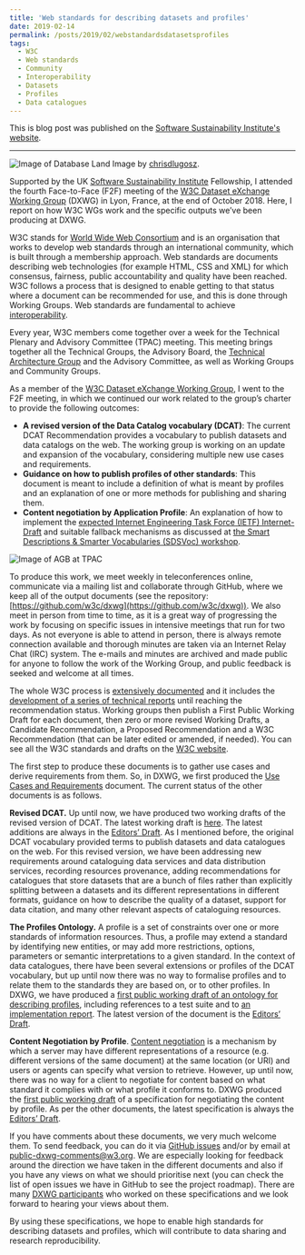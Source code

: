 ```yaml
---
title: 'Web standards for describing datasets and profiles'
date: 2019-02-14
permalink: /posts/2019/02/webstandardsdatasetsprofiles
tags:
  - W3C
  - Web standards
  - Community
  - Interoperability
  - Datasets
  - Profiles
  - Data catalogues
---
```


This is blog post was published on the <a href="https://software.ac.uk/blog/2019-02-14-web-standards-describing-datasets-and-profiles">Software Sustainability Institute's website</a>. 

---

![Image of Database Land](https://agbeltran.github.com/images/database_land.jpg) Image by [chrisdlugosz](https://www.flickr.com/photos/chrisdlugosz/5577388841/). 

Supported by the UK [Software Sustainability Institute](http://software.ac.uk) Fellowship, I attended the fourth Face-to-Face (F2F) meeting of the [W3C Dataset eXchange Working Group](https://www.w3.org/2017/dxwg/wiki/Main_Page) (DXWG) in Lyon, France, at the end of October 2018. Here, I report on how W3C WGs work and the specific outputs we’ve been producing at DXWG.

W3C stands for [World Wide Web Consortium](https://www.w3.org/Consortium/) and is an organisation that works to develop web standards through an international community, which is built through a membership approach. Web standards are documents describing web technologies (for example HTML, CSS and XML) for which consensus, fairness, public accountability and quality have been reached. W3C follows a process that is designed to enable getting to that status where a document can be recommended for use, and this is done through Working Groups. Web standards are fundamental to achieve [interoperability](https://software.ac.uk/blog/2018-12-06-interact-interoperate).

Every year, W3C members come together over a week for the Technical Plenary and Advisory Committee (TPAC) meeting. This meeting brings together all the Technical Groups, the Advisory Board, the [Technical Architecture Group](https://www.w3.org/2001/tag/) and the Advisory Committee, as well as Working Groups and Community Groups. 

As a member of the [W3C Dataset eXchange Working Group](https://www.w3.org/2017/dxwg/wiki/Main_Page), I went to the F2F meeting, in which we continued our work related to the group’s charter to provide the following outcomes:
- **A revised version of the Data Catalog vocabulary (DCAT)**: The current DCAT Recommendation provides a vocabulary to publish datasets and data catalogs on the web. The working group is working on an update and expansion of the vocabulary, considering multiple new use cases and requirements.
- **Guidance on how to publish profiles of other standards**: This document is meant to include a definition of what is meant by profiles and an explanation of one or more methods for publishing and sharing them.
- **Content negotiation by Application Profile**: An explanation of how to implement the [expected Internet Engineering Task Force (IETF) Internet-Draft](http://profilenegotiation.github.io/I-D-Accept--Schema/I-D-accept-schema) and suitable fallback mechanisms as discussed at [the Smart Descriptions & Smarter Vocabularies (SDSVoc) workshop](https://www.w3.org/2016/11/sdsvoc/report#conneg).

![Image of AGB at TPAC](https://agbeltran.github.com/images/agb_tpac.jpg) 

To produce this work, we meet weekly in teleconferences online, communicate via a mailing list and collaborate through GitHub, where we keep all of the output documents (see the repository: [https://github.com/w3c/dxwg](https://github.com/w3c/dxwg)). We also meet in person from time to time, as it is a great way of progressing the work by focusing on specific issues in intensive meetings that run for two days. As not everyone is able to attend in person, there is always remote connection available and thorough minutes are taken via an Internet Relay Chat (IRC) system. The e-mails and minutes are archived and made public for anyone to follow the work of the Working Group, and public feedback is seeked and welcome at all times.

The whole W3C process is [extensively documented](https://www.w3.org/2018/Process-20180201/) and it includes the [development of a series of technical reports](https://www.w3.org/2018/Process-20180201/#Reports) until reaching the recommendation status. Working groups then publish a First Public Working Draft for each document, then zero or more revised Working Drafts, a Candidate Recommendation, a Proposed Recommendation and a W3C Recommendation (that can be later edited or amended, if needed). You can see all the W3C standards and drafts on the [W3C website](https://www.w3.org/TR/). 

The first step to produce these documents is to gather use cases and derive requirements from them. So, in DXWG, we first produced the [Use Cases and Requirements](https://w3c.github.io/dxwg/ucr/) document. The current status of the other documents is as follows.

**Revised DCAT.** Up until now, we have produced two working drafts of the revised version of DCAT. The latest working draft is [here](https://www.w3.org/TR/2018/WD-vocab-dcat-2-20181016/). The latest additions are always in the [Editors’ Draft](https://w3c.github.io/dxwg/dcat/). As I mentioned before, the original DCAT vocabulary provided terms to publish datasets and data catalogues on the web. For this revised version, we have been addressing new requirements around cataloguing data services and data distribution services, recording resources provenance, adding recommendations for catalogues that store datasets that are a bunch of files rather than explicitly splitting between a datasets and its different representations in different formats, guidance on how to describe the quality of a dataset, support for data citation, and many other relevant aspects of cataloguing resources.

**The Profiles Ontology.** A profile is a set of constraints over one or more standards of information resources. Thus, a profile may extend a standard by identifying new entities, or may  add more restrictions, options, parameters or semantic interpretations to a given standard. In the context of data catalogues, there have been several extensions or profiles of the DCAT vocabulary, but up until now there was no way to formalise profiles and to relate them to the standards they are based on, or to other profiles. In DXWG, we have produced a [first public working draft of an ontology for describing profiles](https://www.w3.org/TR/2018/WD-dx-prof-20181218/), including references to a test suite and to [an implementation report](https://github.com/CSIRO-enviro-informatics/prof-ont-implementation-results). The latest version of the document is the [Editors’ Draft](https://w3c.github.io/dxwg/profilesont/).

**Content Negotiation by Profile**. [Content negotiation](https://en.wikipedia.org/wiki/Content_negotiation) is a mechanism by which a server may have different representations of a resource (e.g. different versions of the same document) at the same location (or URI) and users or agents can specify what version to retrieve. However, up until now, there was no way for a client to negotiate for content based on what standard it complies with or what profile it conforms to. DXWG produced the [first public working draft](https://www.w3.org/TR/2018/WD-dx-prof-conneg-20181218/) of a specification for negotiating the content by profile. As per the other documents, the latest specification is always the [Editors’ Draft](https://w3c.github.io/dxwg/conneg-by-ap/).

If you have comments about these documents, we very much welcome them. To send feedback, you can do it via [GitHub issues](https://github.com/w3c/dxwg/issues) and/or by email at [public-dxwg-comments@w3.org](mailto:public-dxwg-comments@w3.org). We are especially looking for feedback around the direction we have taken in the different documents and also if you have any views on what we should prioritise next (you can check the list of open issues we have in GitHub to see the project roadmap). There are many [DXWG participants](https://www.w3.org/2000/09/dbwg/details?group=99375&public=1) who worked on these specifications and we look forward to hearing your views about them.

By using these specifications, we hope to enable high standards for describing datasets and profiles, which will contribute to data sharing and research reproducibility. 
